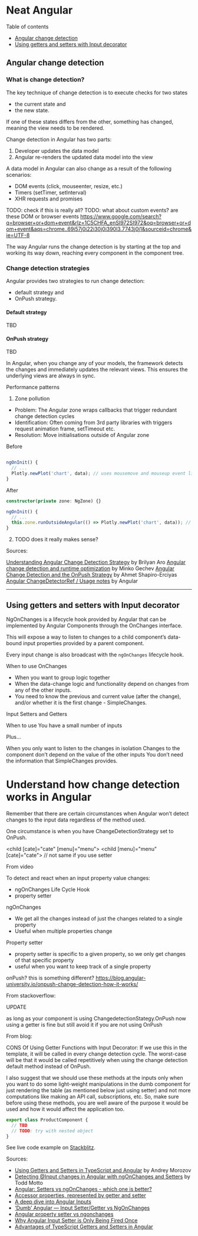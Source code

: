 # Neat Angular

Table of contents

- [Angular change detection](#angular-change-detection)
- [Using getters and setters with Input decorator](#using-getters-and-setters-with-input-decorator)

## Angular change detection

### What is change detection?

The key technique of change detection is to execute checks for two states
- the current state and
- the new state.

If one of these states differs from the other, something has changed, meaning the view needs to be rendered.

Change detection in Angular has two parts:

1. Developer updates the data model
2. Angular re-renders the updated data model into the view

A data model in Angular can also change as a result of the following scenarios:
- DOM events (click, mouseenter, resize, etc.)
- Timers (setTimer, setInterval)
- XHR requests and promises

TODO: check if this is really all?
TODO: what about custom events? are these DOM or browser events https://www.google.com/search?q=browser+or+dom+event&rlz=1C5CHFA_enSI972SI972&oq=browser+or+dom+event&aqs=chrome..69i57j0i22i30j0i390l3.7743j0j1&sourceid=chrome&ie=UTF-8

The way Angular runs the change detection is by starting at the top and working its way down, reaching every component in the component tree.

### Change detection strategies

Angular provides two strategies to run change detection:
- default strategy and
- OnPush strategy.

#### Default strategy

TBD

#### OnPush strategy

TBD







In Angular, when you change any of your models, the framework detects the changes and immediately updates the relevant views. This ensures the underlying views are always in sync.








Performance patterns

1. Zone pollution

- Problem: The Angular zone wraps callbacks that trigger redundant change detection cycles
- Identification: Often coming from 3rd party libraries with triggers request animation frame, setTimeout etc.
- Resolution: Move initialisations outside of Angular zone

Before

```typescript

ngOnInit() {
  // ...
  Plotly.newPlot('chart', data); // uses mousemove and mouseup event listeners
}
```

After

```typescript
constructor(private zone: NgZone) {}

ngOnInit() {
  // ...
  this.zone.runOutsideAngular(() => Plotly.newPlot('chart', data)); // not triggering change detections anymore
}
```

2. TODO does it really makes sense?

Sources:

[Understanding Angular Change Detection Strategy](https://blogs.halodoc.io/understanding-angular-change-detection-strategy/) by Brilyan Aro
[Angular change detection and runtime optimization](https://angular.io/guide/change-detection) by Minko Gechev
[Angular Change Detection and the OnPush Strategy](https://www.toptal.com/angular/angular-change-detection#:~:text=The%20main%20idea%20behind%20the,memory%20will%20have%20to%20change.) by Ahmet Shapiro-Erciyas
[Angular ChangeDetectorRef / Usage notes](https://angular.io/api/core/ChangeDetectorRef#usage-notes) by Angular






---

## Using getters and setters with Input decorator


NgOnChanges is a lifecycle hook provided by Angular that can be implemented by Angular Components through the OnChanges interface.

This will expose a way to listen to changes to a child component’s data-bound input properties provided by a parent component.

Every input change is also broadcast with the `ngOnChanges` lifecycle hook.


When to use OnChanges
  - When you want to group logic together
  - When the data-change logic and functionality depend on changes from any of the other inputs.
  - You need to know the previous and current value (after the change), and/or whether it is the first change - SimpleChanges.

Input Setters and Getters

When to use
You have a small number of inputs

Plus…

When you only want to listen to the changes in isolation
Changes to the component don’t depend on the value of the other inputs
You don’t need the information that SimpleChanges provides.

# Understand how change detection works in Angular
Remember that there are certain circumstances when Angular won’t detect changes to the input data regardless of the method used.

One circumstance is when you have ChangeDetectionStrategy set to OnPush.

<child [cate]="cate" [menu]="menu"></child>
<child [menu]="menu" [cate]="cate"></child>
// not same if you use setter

From video

To detect and react when an input property value changes:
  - ngOnChanges Life Cycle Hook
  - property setter

ngOnChanges
 - We get all the changes instead of just the changes related to a single property
 - Useful when multiple properties change

Property setter
  - property setter is specific to a given property, so we only get changes of that specific property
  - useful when you want to keep track of a single property

onPush? this is something different?
https://blog.angular-university.io/onpush-change-detection-how-it-works/


From stackoverflow:

UPDATE

as long as your component is using ChangedetectionStategy.OnPush now using a getter is fine but still avoid it if you are not using OnPush

From blog:

CONS Of Using Getter Functions with Input Decorator:
If we use this in the template, it will be called in every change detection cycle. The worst-case will be that it would be called repetitively when using the change detection default method instead of OnPush.

I also suggest that we should use these methods at the inputs only when you want to do some light-weight manipulations in the dumb component for just rendering the table (as mentioned below just using setter) and not more computations like making an API call, subscriptions, etc. So, make sure before using these methods, you are well aware of the purpose it would be used and how it would affect the application too.


```TypeScript
export class ProductComponent {
  // TBD
  // TODO: try with nested object
}
```

See live code example on [Stackblitz](https://stackblitz.com/edit/angular-ivy-fqqhm5?devToolsHeight=33&file=src%2Fapp%2Fapp.component.html,src%2Fapp%2Fproduct%2Fproduct.component.html,src%2Fapp%2Fproduct%2Fproduct.component.ts,src%2Fapp%2Fapp.component.ts).

Sources:
- [Using Getters and Setters in TypeScript and Angular](https://andrew-morozw.medium.com/using-getters-and-setters-in-typescript-and-angular-d478829461c8) by Andrey Morozov
- [Detecting @​Input changes in Angular with ngOnChanges and Setters](https://ultimatecourses.com/blog/detect-input-property-changes-ngonchanges-setters) by Todd Motto
- [Angular: Setters vs ngOnChanges - which one is better?](https://dev.to/angular/angular-setters-vs-ngonchanges-which-one-is-better-4f2b)
- [Accessor properties, represented by getter and setter](https://javascript.info/property-accessors)
- [A deep dive into Angular Inputs](https://medium.com/generic-ui/a-deep-dive-into-angular-inputs-5a7201bc37ef)
- [‘Dumb’ Angular — Input Setter/Getter vs NgOnChanges](https://javascript.plainenglish.io/dumb-angular-input-setter-getter-vs-ngonchanges-f30e61937926)
- [Angular property setter vs ngonchanges](https://www.youtube.com/watch?v=BYwfrSlJFfY&ab_channel=kudvenkat)
- [Why Angular Input Setter is Only Being Fired Once](https://levelup.gitconnected.com/why-angular-input-setter-is-only-being-fired-once-53f1a66b1716)
- [Advantages of TypeScript Getters and Setters in Angular](https://levelup.gitconnected.com/advantages-of-typescript-getters-and-setters-in-angular-668f4639ad0c)
